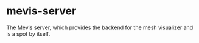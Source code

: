 mevis-server
============

The Mevis server, which provides the backend for the mesh visualizer and is a spot
by itself.
